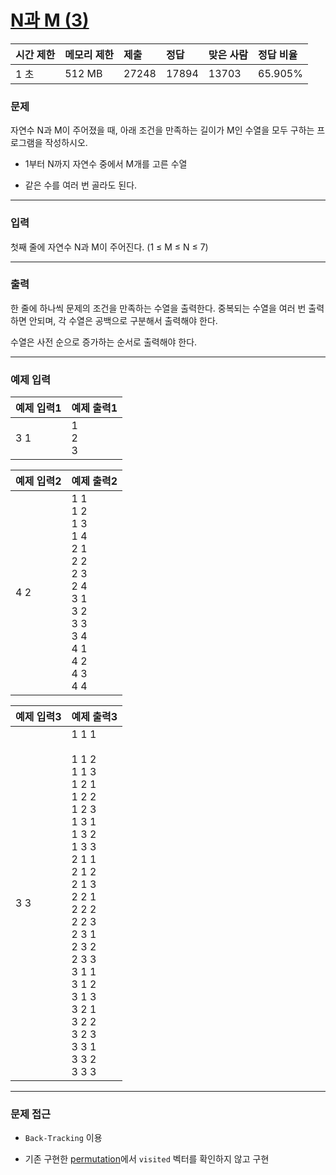 # [N과 M (3)](https://www.acmicpc.net/problem/15651)

<div align = center>

| 시간 제한 | 메모리 제한 | 제출  | 정답  | 맞은 사람 | 정답 비율 |
| :-------- | :---------- | :---- | :---- | :-------- | :-------- |
| 1 초      | 512 MB      | 27248 | 17894 | 13703     | 65.905%   |

</div>

### 문제

자연수 N과 M이 주어졌을 때, 아래 조건을 만족하는 길이가 M인 수열을 모두 구하는 프로그램을 작성하시오.

  - 1부터 N까지 자연수 중에서 M개를 고른 수열

  - 같은 수를 여러 번 골라도 된다.

---

### 입력

첫째 줄에 자연수 N과 M이 주어진다. (1 ≤ M ≤ N ≤ 7)

---

### 출력

한 줄에 하나씩 문제의 조건을 만족하는 수열을 출력한다. 중복되는 수열을 여러 번 출력하면 안되며, 각 수열은 공백으로 구분해서 출력해야 한다.

수열은 사전 순으로 증가하는 순서로 출력해야 한다.

---

### 예제 입력

| 예제 입력1 | 예제 출력1    |
| :--------- | :------------ |
| 3 1        | 1<br/>2<br/>3 |

| 예제 입력2 | 예제 출력2                                                                                                                  |
| :--------- | :-------------------------------------------------------------------------------------------------------------------------- |
| 4 2        | 1 1<br/>1 2<br/>1 3<br/>1 4<br/>2 1<br/>2 2<br/>2 3<br/>2 4<br/>3 1<br/>3 2<br/>3 3<br/>3 4<br/>4 1<br/>4 2<br/>4 3<br/>4 4 |

| 예제 입력3 | 예제 출력3                                                                                                                                                                                                                                                                     |
| :--------- | :----------------------------------------------------------------------------------------------------------------------------------------------------------------------------------------------------------------------------------------------------------------------------- |
| 3 3        | 1 1 1<br/><br/>1 1 2<br/>1 1 3<br/>1 2 1<br/>1 2 2<br/>1 2 3<br/>1 3 1<br/>1 3 2<br/>1 3 3<br/>2 1 1<br/>2 1 2<br/>2 1 3<br/>2 2 1<br/>2 2 2<br/>2 2 3<br/>2 3 1<br/>2 3 2<br/>2 3 3<br/>3 1 1<br/>3 1 2<br/>3 1 3<br/>3 2 1<br/>3 2 2<br/>3 2 3<br/>3 3 1<br/>3 3 2<br/>3 3 3 |

---

### 문제 접근

  - `Back-Tracking` 이용

  - 기존 구현한 [permutation](https://github.com/firemancha/Algorithm/tree/main/Baekjoon/BackTracking/%5B15649%5DN%EA%B3%BC%20M%20(1))에서 `visited` 벡터를 확인하지 않고 구현